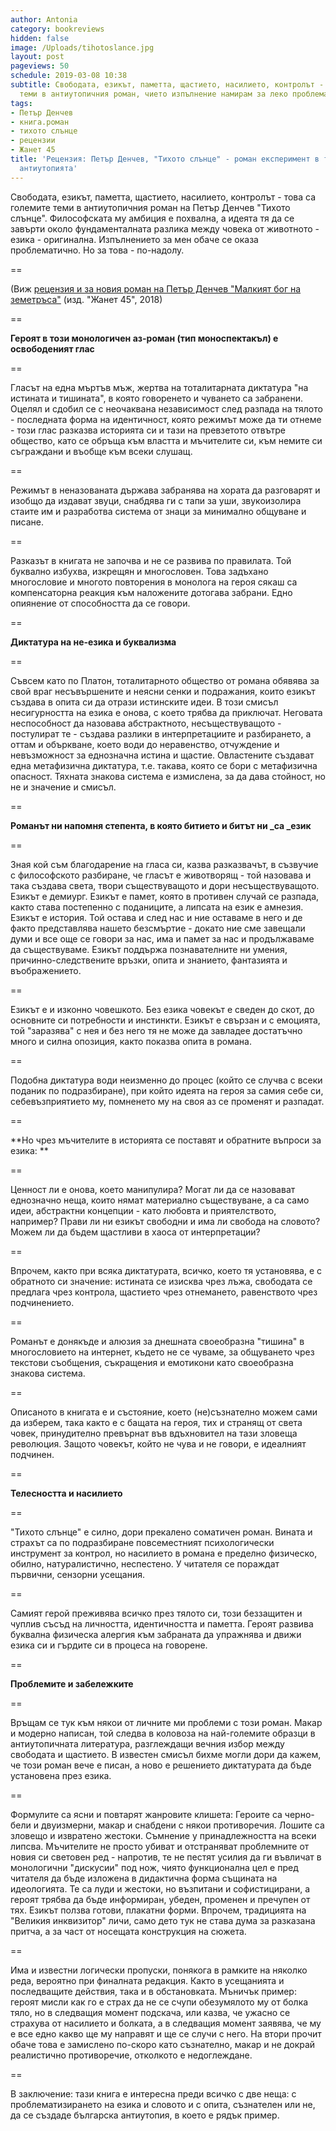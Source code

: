 ```yaml
---
author: Antonia
category: bookreviews
hidden: false
image: /Uploads/tihotoslance.jpg
layout: post
pageviews: 50
schedule: 2019-03-08 10:38
subtitle: Свободата, езикът, паметта, щастието, насилието, контролът - това са големите
  теми в антиутопичния роман, чието изпълнение намирам за леко проблематично
tags:
- Петър Денчев
- книга.роман
- тихото слънце
- рецензии
- Жанет 45
title: 'Рецензия: Петър Денчев, "Тихото слънце" - роман експеримент в традицията на
  антиутопията'
---
```


Свободата, езикът, паметта, щастието, насилието, контролът - това са големите теми в антиутопичния роман на Петър Денчев "Тихото слънце". Философската му амбиция е похвална, а идеята тя да се завърти около фундаменталната разлика между човека от животното - езика - оригинална. Изпълнението за мен обаче се оказа проблематично. Но за това - по-надолу. 

\==

(Виж [рецензия и за новия роман на Петър Денчев "Малкият бог на земетръса"](https://literaturnirazgovori.com/bookreviews/2019/02/19/10-56-%D1%80%D0%B5%D1%86%D0%B5%D0%BD%D0%B7%D0%B8%D1%8F-%D0%BF%D0%B5%D1%82%D1%8A%D1%80-%D0%B4%D0%B5%D0%BD%D1%87%D0%B5%D0%B2-%D0%BC%D0%B0%D0%BB%D0%BA%D0%B8%D1%8F%D1%82-%D0%B1%D0%BE%D0%B3-%D0%BD%D0%B0-%D0%B7%D0%B5%D0%BC%D0%B5%D1%82%D1%80%D1%8A%D1%81%D0%B0-%D1%81%D0%B5%D0%B1%D0%B5%D1%80%D0%B0%D0%B7%D0%B1%D0%B8%D1%80%D0%B0%D0%BD%D0%B5%D1%82%D0%BE-%D0%BA%D0%B0%D1%82%D0%BE-%D0%BF%D0%BE%D0%B7%D0%BD%D0%B0%D0%BD%D0%B8%D0%B5-%D0%B7%D0%B0-%D1%81%D0%BE%D0%B1%D1%81%D1%82%D0%B2%D0%B5%D0%BD%D0%B8%D1%82%D0%B5-%D0%BD%D0%B8-%D0%BA%D0%B0%D1%82%D0%B0%D1%81%D1%82%D1%80%D0%BE%D1%84%D0%B8.html) (изд. "Жанет 45", 2018)

\==

**Героят в този монологичен аз-роман (тип моноспектакъл) е освободеният глас**

\==

Гласът на една мъртъв мъж, жертва на тоталитарната диктатура "на истината и тишината", в която говоренето и чуването са забранени. Оцелял и сдобил се с неочаквана независимост след разпада на тялото - последната форма на идентичност, която режимът може да ти отнеме - този глас разказва историята си и тази на превзетото отвътре общество, като се обръща към властта и мъчителите си, към немите си съграждани и въобще към всеки слушащ. 

\==

Режимът в неназованата държава забранява на хората да разговарят и изобщо да издават звуци, снабдява ги с тапи за уши, звукоизолира стаите им и разработва система от знаци за минимално общуване и писане. 

\==

Разказът в книгата не започва и не се развива по правилата. Той буквално избухва, изкрещян и многословен. Това задъхано многословие и многото повторения в монолога на героя сякаш са компенсаторна реакция към наложените дотогава забрани. Едно опиянение от способността да се говори. 

\==

**Диктатура на не-езика и буквализма**

\==

Съвсем като по Платон, тоталитарното общество от романа обявява за свой враг несъвършените и неясни сенки и подражания, които езикът създава в опита си да отрази истинските идеи. В този смисъл несигурността на езика е онова, с което трябва да приключат. Неговата неспособност да назовава абстрактното, несъществуващото - постулират те - създава разлики в интерпретациите и разбирането, а оттам и объркване, което води до неравенство, отчуждение и невъзможност за еднозначна истина и щастие. Овластените създават една метафизична диктатура, т.е. такава, която се бори с метафизична опасност. Тяхната знакова система е измислена, за да дава стойност, но не и значение и смисъл. 

\==

**Романът ни напомня степента, в която битието и битът ни _са _език**

\==

Зная кой съм благодарение на гласа си, казва разказвачът, в съзвучие с философското разбиране, че гласът е животворящ - той назовава и така създава света, твори съществуващото и дори несъществуващото. Езикът е демиург. Езикът е памет, която в противен случай се разпада, както става постепенно с поданиците, а липсата на език е амнезия. Езикът е история. Той остава и след нас и ние оставаме в него и де факто представлява нашето безсмъртие - докато ние сме завещали думи и все още се говори за нас, има и памет за нас и продължаваме да съществуваме. Езикът поддържа познавателните ни умения, причинно-следствените връзки, опита и знанието, фантазията и въображението. 

\==

Езикът е и изконно човешкото. Без езика човекът е сведен до скот, до основните си потребности и инстинкти. Езикът е свързан и с емоцията, той "заразява" с нея и без него тя не може да завладее достатъчно много и силна опозиция, както показва опита в романа.

\==

Подобна диктатура води неизменно до процес (който се случва с всеки поданик по подразбиране), при който идеята на героя за самия себе си, себевъзприятието му, помненето му на своя аз се променят и разпадат.

\==

**Но чрез мъчителите в историята се поставят и обратните въпроси за езика: **

\==

Ценност ли е онова, което манипулира? Могат ли да се назовават еднозначно неща, които нямат материално съществуване, а са само идеи, абстрактни концепции - като любовта и приятелството, например? Прави ли ни езикът свободни и има ли свобода на словото? Можем ли да бъдем щастливи в хаоса от интерпретации?

\==

Впрочем, както при всяка диктатурата, всичко, което тя установява, е с обратното си значение: истината се изисква чрез лъжа, свободата се предлага чрез контрола, щастието чрез отнемането, равенството чрез подчинението.

\==

Романът е донякъде и алюзия за днешната своеобразна "тишина" в многословието на интернет, където не се чуваме, за общуването чрез текстови съобщения, съкращения и емотикони като своеобразна знакова система.

\==

Описаното в книгата е и състояние, което (не)съзнателно можем сами да изберем, така както е с бащата на героя, тих и странящ от света човек, принудително превърнат във вдъхновител на тази зловеща революция. Защото човекът, който не чува и не говори, е идеалният подчинен. 

\==

**Телесността и насилието**

\==

"Тихото слънце" е силно, дори прекалено соматичен роман. Вината и страхът са по подразбиране повсеместният психологически инструмент за контрол, но насилието в романа е пределно физическо, обилно, натуралистично, неспестено. У читателя се пораждат първични, сензорни усещания. 

\==

Самият герой преживява всичко през тялото си, този беззащитен и чуплив съсъд на личността, идентичността и паметта. Героят развива буквална физическа алергия към забраната да упражнява и движи езика си и гърдите си в процеса на говорене. 

\==

**Проблемите и забележките**

\==

Връщам се тук към някои от личните ми проблеми с този роман. Макар и модерно написан, той следва в коловоза на най-големите образци в антиутопичната литература, разглеждащи вечния избор между свободата и щастието. В известен смисъл бихме могли дори да кажем, че този роман вече е писан, а ново е решението диктатурата да бъде установена през езика. 

\==

Формулите са ясни и повтарят жанровите клишета: Героите са черно-бели и двуизмерни, макар и снабдени с някои противоречия. Лошите са зловещо и извратено жестоки. Съмнение у принадлежността на всеки липсва. Мъчителите не просто убиват и отстраняват проблемните от новия си световен ред - напротив, те не пестят усилия да ги въвличат в монологични "дискусии" под нож, чиято функционална цел е пред читателя да бъде изложена в дидактична форма същината на идеологията. Те са луди и жестоки, но възпитани и софистицирани, а героят трябва да бъде информиран, убеден, променен и пречупен от тях. Езикът ползва готови, плакатни форми. Впрочем, традицията на "Великия инквизитор" личи, само дето тук не става дума за разказана притча, а за част от носещата конструкция на сюжета.

\==

Има и известни логически пропуски, понякога в рамките на няколко реда, вероятно при финалната редакция. Както в усещанията и последващите действия, така и в обстановката. Мъничък пример: героят мисли как го е страх да не се счупи обезумялото му от болка тяло, но в следващия момент подскача, или казва, че ужасно се страхува от насилието и болката, а в следващия момент заявява, че му е все едно какво ще му направят и ще се случи с него. На втори прочит обаче това е замислено по-скоро като съзнателно, макар и не докрай реалистично противоречие, отколкото е недоглеждане. 

\==

В заключение: тази книга е интересна преди всичко с две неща: с проблематизирането на езика и словото и с опита, съзнателен или не, да се създаде българска антиутопия, в което е рядък пример.